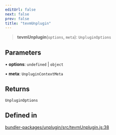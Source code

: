 ```yaml
---
editUrl: false
next: false
prev: false
title: "tevmUnplugin"
---
```


> **tevmUnplugin**(`options`, `meta`): `UnpluginOptions`

## Parameters

• **options**: `undefined` \| `object`

• **meta**: `UnpluginContextMeta`

## Returns

`UnpluginOptions`

## Defined in

[bundler-packages/unplugin/src/tevmUnplugin.js:38](https://github.com/qbzzt/tevm-monorepo/blob/main/bundler-packages/unplugin/src/tevmUnplugin.js#L38)
